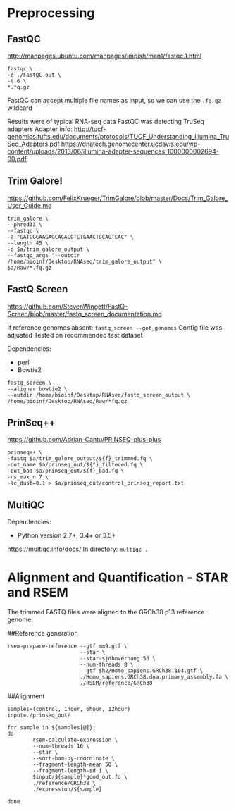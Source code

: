 # Preprocessing

## FastQC
http://manpages.ubuntu.com/manpages/impish/man1/fastqc.1.html

```
fastqc \
-o ./FastQC_out \
-t 6 \
*.fq.gz
```

FastQC can accept multiple file names as input, so we can use the ```.fq.gz``` wildcard

Results were of typical RNA-seq data
FastQC was detecting TruSeq adapters 
Adapter info: 
http://tucf-genomics.tufts.edu/documents/protocols/TUCF_Understanding_Illumina_TruSeq_Adapters.pdf
https://dnatech.genomecenter.ucdavis.edu/wp-content/uploads/2013/06/illumina-adapter-sequences_1000000002694-00.pdf

## Trim Galore!
https://github.com/FelixKrueger/TrimGalore/blob/master/Docs/Trim_Galore_User_Guide.md

```
trim_galore \
--phred33 \
--fastqc \
-a "GATCGGAAGAGCACACGTCTGAACTCCAGTCAC" \
--length 45 \
-o $a/trim_galore_output \
--fastqc_args "--outdir /home/bioinf/Desktop/RNAseq/trim_galore_output" \
$a/Raw/*.fq.gz
```

## FastQ Screen

https://github.com/StevenWingett/FastQ-Screen/blob/master/fastq_screen_documentation.md

If reference genomes absent: ```fastq_screen --get_genomes```
Config file was adjusted
Tested on recommended test dataset


Dependencies:
- perl
- Bowtie2

```
fastq_screen \
--aligner bowtie2 \
--outdir /home/bioinf/Desktop/RNAseq/fastq_screen_output \
/home/bioinf/Desktop/RNAseq/Raw/*fq.gz
```

## PrinSeq++
https://github.com/Adrian-Cantu/PRINSEQ-plus-plus

```
prinseq++ \
-fastq $a/trim_galore_output/${f}_trimmed.fq \
-out_name $a/prinseq_out/${f}_filtered.fq \
-out_bad $a/prinseq_out/${f}_bad.fq \
-ns_max_n 7 \
-lc_dust=0.1 > $a/prinseq_out/control_prinseq_report.txt
```


## MultiQC
Dependencies:
- Python version 2.7+, 3.4+ or 3.5+

https://multiqc.info/docs/
In directory:
```multiqc .```


# Alignment and Quantification - STAR and RSEM
The trimmed FASTQ files were aligned to the GRCh38.p13 reference genome.

##Reference generation
```
rsem-prepare-reference --gtf mm9.gtf \
                       --star \
                       --star-sjdboverhang 50 \
                       --num-threads 8 \
                       --gtf $h2/Homo_sapiens.GRCh38.104.gtf \
                       ./Homo_sapiens.GRCh38.dna.primary_assembly.fa \
                       ./RSEM/reference/GRCh38
```

##Alignment
```
samples=(control, 1hour, 6hour, 12hour)
input=./prinseq_out/

for sample in ${samples[@]};
do
        rsem-calculate-expression \
        --num-threads 16 \
        --star \
        --sort-bam-by-coordinate \
        --fragment-length-mean 50 \
        --fragment-length-sd 1 \
        $input/${sample}*good_out.fq \
        ./reference/GRCh38 \
        ./expression/${sample}

done
```
